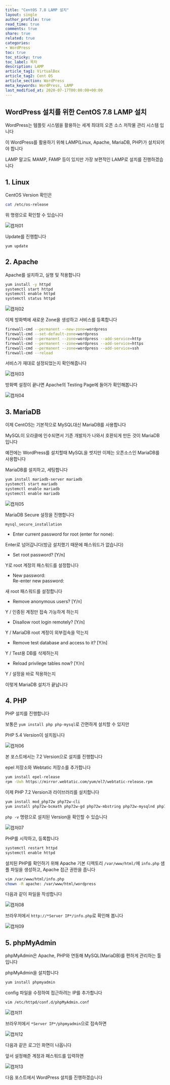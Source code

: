 ```yaml
---
title: "CentOS 7.8 LAMP 설치"
layout: single
author_profile: true
read_time: true
comments: true
share: true
related: true
categories:
- WordPress
toc: true
toc_sticky: true
toc_label: 목차
description: LAMP
article_tag1: VirtualBox
article_tag2: Cent OS
article_section: WordPress
meta_keywords: WordPress, LAMP
last_modified_at: 2020-07-17T00:00:00+00:00
---
```

## WordPress 설치를 위한 CentOS 7.8 LAMP 설치

WordPress는 템플릿 시스템을 활용하는 세계 최대의 오픈 소스 저작물 관리 시스템 입니다

이 WordPress를 활용하기 위해 LAMP(Linux, Apache, MariaDB, PHP)가 설치되어야 합니다

LAMP 말고도 MAMP, FAMP 등이 있지만 가장 보편적인 LAMP로 설치를 진행하겠습니다

## 1. Linux

CentOS Version 확인은

~~~bash
cat /etc/os-release
~~~

위 명령으로 확인할 수 있습니다

![캡처01](https://user-images.githubusercontent.com/51220344/87903955-39b19300-ca98-11ea-90c7-74391f770683.PNG)

Update를 진행합니다

~~~bash
yum update
~~~

## 2. Apache

Apache를 설치하고, 실행 및 적용합니다

~~~bash
yum install -y httpd
systemctl start httpd
systemctl enable httpd
systemctl status httpd
~~~

![캡처02](https://user-images.githubusercontent.com/51220344/87904172-b3498100-ca98-11ea-8423-839cc9988a88.PNG)

이제 방화벽에 새로운 Zone을 생성하고 서비스를 등록합니다

~~~bash
firewall-cmd --permanent --new-zone=wordpress
firewall-cmd --set-default-zone=wordpress
firewall-cmd --permanent --zone=wordpress --add-service=http
firewall-cmd --permanent --zone=wordpress --add-service=https
firewall-cmd --permanent --zone=wordpress --add-service=ssh
firewall-cmd --reload
~~~

서비스가 재대로 설정되었는지 확인해줍니다

![캡처03](https://user-images.githubusercontent.com/51220344/87904360-1804db80-ca99-11ea-92c1-48708d88b0d8.PNG)

방화벽 설정이 끝나면 Apache의 Testing Page에 들어가 확인해봅니다

![캡처04](https://user-images.githubusercontent.com/51220344/87905984-b5adda00-ca9c-11ea-8fc5-1b8b1cdf028d.PNG)

## 3. MariaDB

이제 CentOS는 기본적으로 MySQL대신 MariaDB를 사용합니다

MySQL이 오라클에 인수되면서 기존 개발자가 나와서 호환되게 만든 것이 MariaDB 입니다

예전에는 WordPress를 설치할때 MySQL을 썻지만 이제는 오픈소스인 MariaDB를 사용합니다

MariaDB를 설치하고, 세팅합니다

~~~bash
yum install mariadb-server mariadb
systemctl start mariadb
systemctl enable mariadb
systemctl enable mariadb
~~~

![캡처05](https://user-images.githubusercontent.com/51220344/87904678-cad53980-ca99-11ea-92b3-ba32e94e209a.PNG)

MariaDB Secure 설정을 진행합니다

~~~bash
mysql_secure_installation
~~~

- Enter current password for root (enter for none):

Enter로 넘어갑니다(방금 설치했기 때문에 패스워드가 없습니다)

- Set root password? [Y/n]

Y로 root 계정의 패스워드를 설정합니다

- New password: <br>Re-enter new password: 

새 root 패스워드를 설정합니다

- Remove anonymous users? [Y/n]

Y / 인증된 계정만 접속 가능하게 하는지

- Disallow root login remotely? [Y/n]

Y / MariaDB root 계정이 외부접속을 막는지

- Remove test database and access to it? [Y/n]

Y / Test용 DB를 삭제하는지

- Reload privilege tables now? [Y/n]

Y / 설정을 바로 적용하는지

이렇게 MariaDB 설치가 끝납니다

## 4. PHP

PHP 설치를 진행합니다

보통은 `yum install php php-mysql`로 간편하게 설치할 수 있지만

PHP 5.4 Version이 설치됩니다

![캡처06](https://user-images.githubusercontent.com/51220344/87905239-120ffa00-ca9b-11ea-8302-ef007ef96e41.PNG)

본 포스트에서는 7.2 Version으로 설치를 진행합니다

epel 저장소와 Webtatic 저장소를 추가합니다

~~~bash
yum install epel-release
rpm -Uvh https://mirror.webtatic.com/yum/el7/webtatic-release.rpm
~~~

이제 PHP 7.2 Version과 라이브러리를 설치합니다

~~~bash
yum install mod_php72w php72w-cli
yum install php72w-bcmath php72w-gd php72w-mbstring php72w-mysqlnd php72w-pear php72w-xml php72w-xmlrpc php72w-process
~~~

`php -v` 명령으로 설치된 Version을 확인할 수 있습니다

![캡처07](https://user-images.githubusercontent.com/51220344/87905230-09b7bf00-ca9b-11ea-9847-c99fc96a0972.PNG)

PHP를 시작하고, 등록합니다

~~~bash
systemctl restart httpd
systemctl enable httpd
~~~

설치된 PHP를 확인하기 위해 Apache 기본 디렉토리 `/var/www/html/`에 `info.php` 샘플 파일을 생성하고, Apache 접근 권한을 줍니다

~~~bash
vim /var/www/html/info.php
chown -R apache: /var/www/html/wordpress
~~~

다음과 같이 파일을 작성합니다

![캡처08](https://user-images.githubusercontent.com/51220344/87905415-792dae80-ca9b-11ea-9b8f-cba76b7a4343.PNG)

브라우저에서 `http://*Server IP*/info.php`로 확인해 봅니다

![캡처09](https://user-images.githubusercontent.com/51220344/87906006-bf374200-ca9c-11ea-858e-e2cde8956d28.PNG)

## 5. phpMyAdmin

phpMyAdmin은 Apache, PHP와 연동해 MySQL(MariaDB)를 편하게 관리하는 툴입니다

phpMyAdmin을 설치합니다

~~~bash
yum install phpmyadmin
~~~

config 파일을 수정하여 접근하려는 IP를 추가합니다

~~~bash
vim /etc/httpd/conf.d/phpMyAdmin.conf
~~~

![캡처11](https://user-images.githubusercontent.com/51220344/87905740-3b7d5580-ca9c-11ea-8372-17cb9ef45e3f.PNG)

브라우저에서 `*Server IP*/phpmyadmin`으로 접속하면

![캡처12](https://user-images.githubusercontent.com/51220344/87906021-c8c0aa00-ca9c-11ea-8bba-304713b82d5f.PNG)

다음과 같은 로그인 화면이 나옵니다

앞서 설정해준 계정과 패스워드를 입력하면

![캡처13](https://user-images.githubusercontent.com/51220344/87906033-d2e2a880-ca9c-11ea-9921-4f51c3e25f06.PNG)

다음 포스트에서 WordPress 설치를 진행하겠습니다